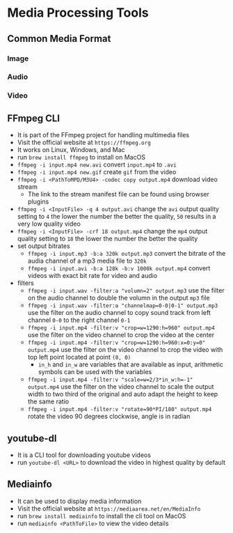 # Media Processing Tools

## Common Media Format

### Image

### Audio

### Video

## FFmpeg CLI

- It is part of the FFmpeg project for handling multimedia files
- Visit the official website at `https://ffmpeg.org`
- It works on Linux, Windows, and Mac
- run `brew install ffmpeg` to install on MacOS
- `ffmpeg -i input.mp4 new.avi` convert `input.mp4` to `.avi`
- `ffmpeg -i input.mp4 new.gif` create `gif` from the video
- `ffmpeg -i <PathToMPD/M3U4> -codec copy output.mp4` download video stream
  - The link to the stream manifest file can be found using browser plugins
- `ffmpeg -i <InputFile> -q 4 output.avi` change the `avi` output quality setting to `4` the lower the number the better the quality, `50` results in a very low quality video
- `ffmpeg -i <InputFile> -crf 18 output.mp4` change the `mp4` output quality setting to `18` the lower the number the better the quality
- set output bitrates
  - `ffmpeg -i input.mp3 -b:a 320k output.mp3` convert the bitrate of the audia channel of a mp3 media file to `320k`
  - `ffmpeg -i input.avi -b:a 128k -b:v 1000k output.mp4` convert videos with exact bit rate for video and audio
- filters
  - `ffmpeg -i input.wav -filter:a "volumn=2" output.mp3` use the filter on the audio channel to double the volumn in the output `mp3` file
  - `ffmpeg -i input.wav -filter:a "channelmap=0-0|0-1" output.mp3` use the filter on the audio channel to copy sound track from left channel `0-0` to the right channel `0-1`
  - `ffmpeg -i input.mp4 -filter:v "crop=w=1290:h=960" output.mp4` use the filter on the video channel to crop the video at the center
  - `ffmpeg -i input.mp4 -filter:v "crop=w=1290:h=960:x=0:y=0" output.mp4` use the filter on the video channel to crop the video with top left point located at point `(0, 0)`
    - `in_h` and `in_w` are variables that are available as input, arithmetic symbols can be used with the variables
  - `ffmpeg -i input.mp4 -filter:v "scale=w=2/3*in_w:h=-1" output.mp4` use the filter on the video channel to scale the output width to two third of the original and auto adapt the height to keep the same ratio
  - `ffmpeg -i input.mp4 -filter:v "rotate=90*PI/180" output.mp4` rotate the video 90 degrees clockwise, angle is in radian

## youtube-dl

- It is a CLI tool for downloading youtube videos
- run `youtube-dl <URL>` to download the video in highest quality by default

## Mediainfo

- It can be used to display media information
- Visit the official website at `https://mediaarea.net/en/MediaInfo`
- run `brew install mediainfo` to install the cli tool on MacOS
- run `mediainfo <PathToFile>` to view the video details

